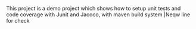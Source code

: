 This project is a demo project which shows how to setup unit tests and code coverage with Junit and Jacoco, with maven build system
|Neqw line for check
